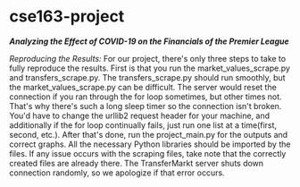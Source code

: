 # cse163-project

**_Analyzing the Effect of COVID-19 on the Financials of the Premier League_**

_Reproducing the Results:_
For our project, there's only three steps to take to fully reproduce the
results. First is that you run the market_values_scrape.py and
transfers_scrape.py. The transfers_scrape.py should run smoothly, but the
market_values_scrape.py can be difficult. The server would reset the connection
if you ran through the for loop sometimes, but other times not. That's why
there's such a long sleep timer so the connection isn't broken. You'd have to
change the urllib2 request header for your machine, and additionally if the for
loop continually fails, just run one list at a time(first, second, etc.).
After that's done, run the project_main.py for the outputs and correct graphs.
All the necessary Python libraries should be imported by the files. If any
issue occurs with the scraping files, take note that the correctly created
files are already there. The TransferMarkt server shuts down connection
randomly, so we apologize if that error occurs.
